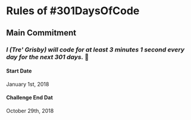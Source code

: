 # Rules of #301DaysOfCode

## Main Commitment
### *I (Tre' Grisby) will code for at least 3 minutes 1 second every day for the next 301 days.* :muscle:

#### Start Date
January 1st, 2018

#### Challenge End Dat
October 29th, 2018